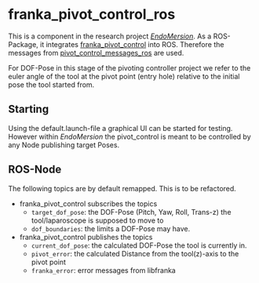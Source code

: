 # franka_pivot_control_ros
This is a component in the research project [_EndoMersion_](https://github.com/peetcreative/endomersion).
As a ROS-Package, it integrates [franka_pivot_control](https://github.com/peetcreative/franka_pivot_control) into ROS.
Therefore the messages from [pivot_control_messages_ros](https://github.com/peetcreative/pivot_control_messages_ros) are used.

For DOF-Pose in this stage of the pivoting controller project 
we refer to the euler angle of the tool at the pivot point (entry hole) 
relative to the initial pose the tool started from.

## Starting
Using the default.launch-file a graphical UI can be started for testing.
However within _EndoMersion_ the pivot_control is meant to be controlled by any Node publishing target Poses.

## ROS-Node
The following topics are by default remapped. This is to be refactored.
- franka_pivot_control subscribes the topics
  - `target_dof_pose`:
  the DOF-Pose (Pitch, Yaw, Roll, Trans-z) the tool/laparoscope is supposed to move to
  - `dof_boundaries`:
  the limits a DOF-Pose may have.
- franka_pivot_control publishes the topics
  - `current_dof_pose`:
  the calculated DOF-Pose the tool is currently in.
  - `pivot_error`:
  the calculated Distance from the tool(z)-axis to the pivot point
  - `franka_error`:
  error messages from libfranka

